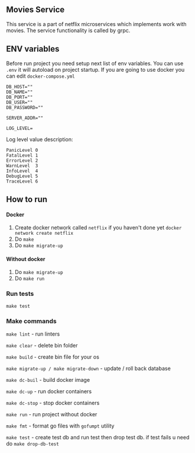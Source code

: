 ## Movies Service

This service is a part of netflix microservices which implements work with movies. The service functionality is called by grpc.

## ENV variables
Before run project you need setup next list of env variables.
You can use `.env` it will autoload on project startup. If you are going to use docker you can edit `docker-compose.yml`
```
DB_HOST=""
DB_NAME=""
DB_PORT=""
DB_USER=""
DB_PASSWORD=""

SERVER_ADDR=""

LOG_LEVEL=
```
Log level value description:
```
PanicLevel 0
FatalLevel 1
ErrorLevel 2
WarnLevel  3
InfoLevel  4
DebugLevel 5
TraceLevel 6
```
## How to run

#### Docker
1. Create docker network called `netflix` if you haven't done yet
```docker network create netflix```
2. Do `make`
3. Do `make migrate-up`

#### Without docker
1. Do `make migrate-up`
2. Do `make run`

### Run tests
`make test`

### Make commands
`make lint` - run linters

`make clear` - delete bin folder

`make build` - create bin file for your os

`make migrate-up / make migrate-down` - update / roll back database

`make dc-buil` - build docker image

`make dc-up` - run docker containers 

`make dc-stop` - stop docker containers

`make run` - run project without docker

`make fmt` - format go files with `gofumpt` utility

`make test` - create test db and run test then drop test db. if test fails u need do `make drop-db-test`